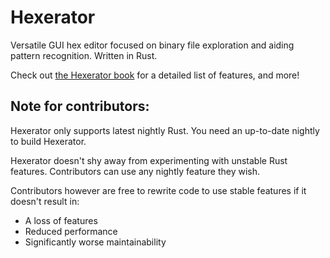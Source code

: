 # Hexerator
Versatile GUI hex editor focused on binary file exploration and aiding pattern recognition. Written in Rust.

Check out [the Hexerator book](https://crumblingstatue.github.io/hexerator-book/0.4.0) for a detailed list of features, and more!

## Note for contributors:
Hexerator only supports latest nightly Rust.
You need an up-to-date nightly to build Hexerator.

Hexerator doesn't shy away from experimenting with unstable Rust features.
Contributors can use any nightly feature they wish.

Contributors however are free to rewrite code to use stable features if it doesn't result in:

- A loss of features
- Reduced performance
- Significantly worse maintainability

